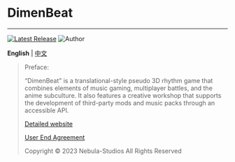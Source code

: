 # DimenBeat
 
--------
[![Latest Release](https://img.shields.io/github/v/release/Nebula-Studios/DimenBeat)](https://github.com/Nebula-Studios/DimenBeat)
![Author](https://img.shields.io/badge/Author-3cxc,Bustling114,GA-blue.svg)

**English** | [中文](https://github.com/Nebula-Studios/DimenBeat/blob/main/.github/workflows/README_cn.md)

> Preface:
> 
> “DimenBeat” is a translational-style pseudo 3D rhythm game that combines elements of music gaming, multiplayer battles, and the anime subculture. It also features a creative workshop that supports the development of third-party mods and music packs through an accessible API.
> 
> [Detailed website](https://3cxc.itch.io/DimenBeat)
> 
> [User End Agreement](https://github.com/Nebula-Studios/DimenBeat/blob/main/.github/workflows/Eula.md)
> 
> Copyright © 2023 Nebula-Studios All Rights Reserved
